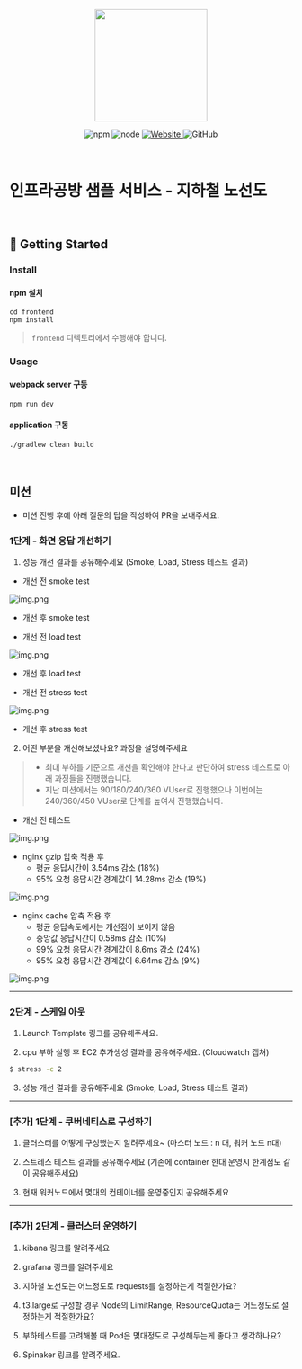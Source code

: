 <p align="center">
    <img width="200px;" src="https://raw.githubusercontent.com/woowacourse/atdd-subway-admin-frontend/master/images/main_logo.png"/>
</p>
<p align="center">
  <img alt="npm" src="https://img.shields.io/badge/npm-%3E%3D%205.5.0-blue">
  <img alt="node" src="https://img.shields.io/badge/node-%3E%3D%209.3.0-blue">
  <a href="https://edu.nextstep.camp/c/R89PYi5H" alt="nextstep atdd">
    <img alt="Website" src="https://img.shields.io/website?url=https%3A%2F%2Fedu.nextstep.camp%2Fc%2FR89PYi5H">
  </a>
  <img alt="GitHub" src="https://img.shields.io/github/license/next-step/atdd-subway-service">
</p>

<br>

# 인프라공방 샘플 서비스 - 지하철 노선도

<br>

## 🚀 Getting Started

### Install
#### npm 설치
```
cd frontend
npm install
```
> `frontend` 디렉토리에서 수행해야 합니다.

### Usage
#### webpack server 구동
```
npm run dev
```
#### application 구동
```
./gradlew clean build
```
<br>

## 미션

* 미션 진행 후에 아래 질문의 답을 작성하여 PR을 보내주세요.


### 1단계 - 화면 응답 개선하기
1. 성능 개선 결과를 공유해주세요 (Smoke, Load, Stress 테스트 결과)

- 개선 전 smoke test

![img.png](images/smoke_result.png)

- 개선 후 smoke test


- 개선 전 load test

![img.png](images/load_result.png)

- 개선 후 load test


- 개선 전 stress test

![img.png](images/stress_after_gzip.png)

- 개선 후 stress test


2. 어떤 부분을 개선해보셨나요? 과정을 설명해주세요

> - 최대 부하를 기준으로 개선을 확인해야 한다고 판단하여 stress 테스트로 아래 과정들을 진행했습니다.
> - 지난 미션에서는 90/180/240/360 VUser로 진행했으나 이번에는 240/360/450 VUser로 단계를 높여서 진행했습니다.

- 개선 전 테스트

![img.png](images/stress_before.png)

- nginx gzip 압축 적용 후
  - 평균 응답시간이 3.54ms 감소 (18%)
  - 95% 요청 응답시간 경계값이 14.28ms 감소 (19%)

![img.png](images/stress_after_gzip.png)

- nginx cache 압축 적용 후
  - 평균 응답속도에서는 개선점이 보이지 않음
  - 중앙값 응답시간이 0.58ms 감소 (10%)
  - 99% 요청 응답시간 경계값이 8.6ms 감소 (24%)
  - 95% 요청 응답시간 경계값이 6.64ms 감소 (9%)

![img.png](images/stress_after_cache.png)

---

### 2단계 - 스케일 아웃

1. Launch Template 링크를 공유해주세요.

2. cpu 부하 실행 후 EC2 추가생성 결과를 공유해주세요. (Cloudwatch 캡쳐)

```sh
$ stress -c 2
```

3. 성능 개선 결과를 공유해주세요 (Smoke, Load, Stress 테스트 결과)

---
### [추가] 1단계 - 쿠버네티스로 구성하기
1. 클러스터를 어떻게 구성했는지 알려주세요~ (마스터 노드 : n 대, 워커 노드 n대)

2. 스트레스 테스트 결과를 공유해주세요 (기존에 container 한대 운영시 한계점도 같이 공유해주세요)

3. 현재 워커노드에서 몇대의 컨테이너를 운영중인지 공유해주세요

---

### [추가] 2단계 - 클러스터 운영하기

1. kibana 링크를 알려주세요

2. grafana 링크를 알려주세요

3. 지하철 노선도는 어느정도로 requests를 설정하는게 적절한가요?

4. t3.large로 구성할 경우 Node의 LimitRange, ResourceQuota는 어느정도로 설정하는게 적절한가요?

5. 부하테스트를 고려해볼 때 Pod은 몇대정도로 구성해두는게 좋다고 생각하나요?

6. Spinaker 링크를 알려주세요.
